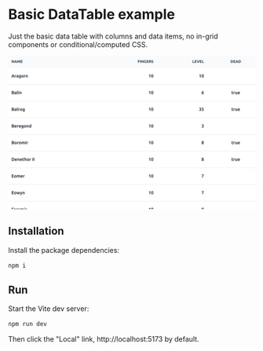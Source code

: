 # Basic DataTable example

Just the basic data table with columns and data items, no in-grid components or conditional/computed CSS.

![](screenshot-01.png)

## Installation

Install the package dependencies:

```sh
npm i
```

## Run

Start the Vite dev server:
```sh
npm run dev
```

Then click the "Local" link, http://localhost:5173 by default.
